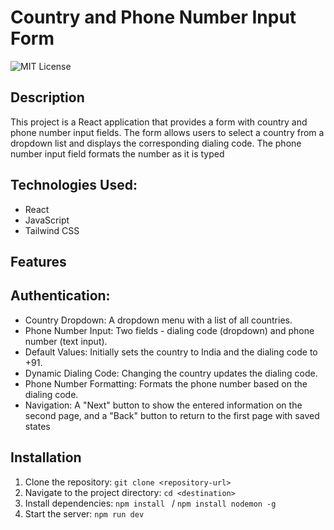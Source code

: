 # Country and Phone Number Input Form

![MIT License](3.gif)
## Description
This project is a React application that provides a form with country and phone number input fields. The form allows users to select a country from a dropdown list and displays the corresponding dialing code. The phone number input field formats the number as it is typed


## Technologies Used:

- React
- JavaScript
- Tailwind CSS

## Features

## Authentication:
- Country Dropdown: A dropdown menu with a list of all countries.
- Phone Number Input: Two fields - dialing code (dropdown) and phone number (text input).
- Default Values: Initially sets the country to India and the dialing code to +91.
- Dynamic Dialing Code: Changing the country updates the dialing code.
- Phone Number Formatting: Formats the phone number based on the dialing code.
- Navigation: A "Next" button to show the entered information on the second page, and a "Back" button to return to the first page with saved states


## Installation
1. Clone the repository: `git clone <repository-url>`
2. Navigate to the project directory: `cd <destination>`
3. Install dependencies: `npm install ` / `npm install nodemon -g`
4. Start the server: `npm run dev`

